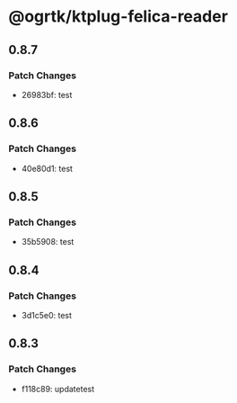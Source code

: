 # @ogrtk/ktplug-felica-reader

## 0.8.7

### Patch Changes

- 26983bf: test

## 0.8.6

### Patch Changes

- 40e80d1: test

## 0.8.5

### Patch Changes

- 35b5908: test

## 0.8.4

### Patch Changes

- 3d1c5e0: test

## 0.8.3

### Patch Changes

- f118c89: updatetest
